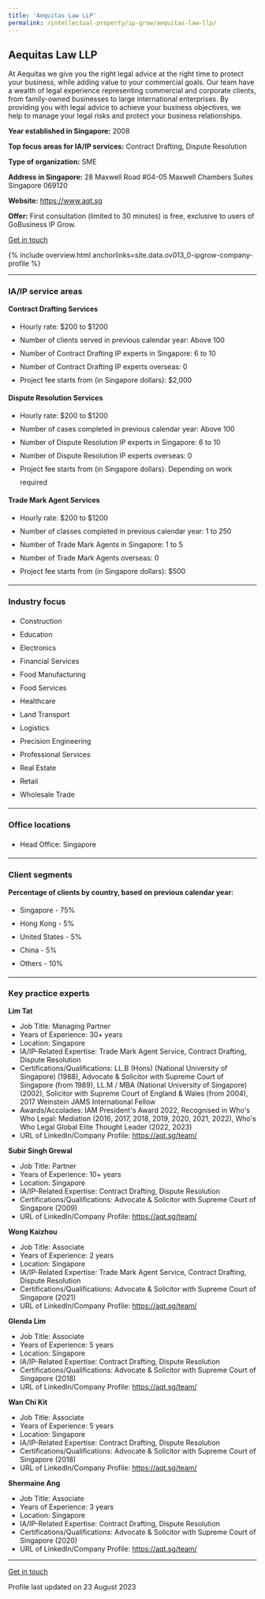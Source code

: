```yaml
---
title: 'Aequitas Law LLP'
permalink: /intellectual-property/ip-grow/aequitas-law-llp/
---
```


## Aequitas Law LLP

At Aequitas we give you the right legal advice at the right time to protect your business, while adding value to your commercial goals. Our team have a wealth of legal experience representing commercial and corporate clients, from family-owned businesses to large international enterprises. By providing you with legal advice to achieve your business objectives, we help to manage your legal risks and protect your business relationships.

<b>Year established in Singapore:</b> 2008

<b>Top focus areas for IA/IP services:</b> Contract Drafting, Dispute Resolution

<b>Type of organization:</b> SME

<b>Address in Singapore:</b> 28 Maxwell Road #04-05 Maxwell Chambers Suites Singapore 069120

<b>Website:</b> <a href='https://www.aqt.sg'>https://www.aqt.sg</a>

<b>Offer:</b> First consultation (limited to 30 minutes) is free, exclusive to users of GoBusiness IP Grow.

<a class='btn' href='https://form.gov.sg/64c709e15ed383001239085b' target='_blank' rel='noopener'>Get in touch</a>

{% include overview.html anchorlinks=site.data.ov013_0-ipgrow-company-profile %}

---
<a name='ip-related-service-areas'></a>
### IA/IP service areas

**Contract Drafting Services**

<ul>
<li style='line-height: 27px; margin: 0px 0px !important'>Hourly rate:  $200 to $1200</li>
<li style='line-height: 27px; margin: 0px 0px !important'>Number of clients served in previous calendar year: Above 100</li>
<li style='line-height: 27px; margin: 0px 0px !important'>Number of Contract Drafting IP experts in Singapore: 6 to 10</li>
<li style='line-height: 27px; margin: 0px 0px !important'>Number of Contract Drafting IP experts overseas: 0</li>
<li style='line-height: 27px; margin: 0px 0px !important'>Project fee starts from (in Singapore dollars): $2,000</li>
</ul>

**Dispute Resolution Services**

<ul>
<li style='line-height: 27px; margin: 0px 0px !important'>Hourly rate:  $200 to $1200</li>
<li style='line-height: 27px; margin: 0px 0px !important'>Number of cases completed in previous calendar year: Above 100</li>
<li style='line-height: 27px; margin: 0px 0px !important'>Number of Dispute Resolution IP experts in Singapore: 6 to 10</li>
<li style='line-height: 27px; margin: 0px 0px !important'>Number of Dispute Resolution IP experts overseas: 0</li>
<li style='line-height: 27px; margin: 0px 0px !important'>Project fee starts from (in Singapore dollars):  Depending on work required</li>
</ul>

**Trade Mark Agent Services**

<ul>
<li style='line-height: 27px; margin: 0px 0px !important'>Hourly rate:  $200 to $1200</li>
<li style='line-height: 27px; margin: 0px 0px !important'>Number of classes completed in previous calendar year: 1 to 250</li>
<li style='line-height: 27px; margin: 0px 0px !important'>Number of Trade Mark Agents in Singapore: 1 to 5</li>
<li style='line-height: 27px; margin: 0px 0px !important'>Number of Trade Mark Agents overseas: 0</li>
<li style='line-height: 27px; margin: 0px 0px !important'>Project fee starts from (in Singapore dollars):  $500</li>
</ul>

---
<a name='industry-focus'></a>
### Industry focus

<ul><li style='line-height: 27px; margin: 0px 0px !important'> Construction </li><li style='line-height: 27px; margin: 0px 0px !important'>Education </li><li style='line-height: 27px; margin: 0px 0px !important'>Electronics </li><li style='line-height: 27px; margin: 0px 0px !important'>Financial Services </li><li style='line-height: 27px; margin: 0px 0px !important'>Food Manufacturing </li><li style='line-height: 27px; margin: 0px 0px !important'>Food Services </li><li style='line-height: 27px; margin: 0px 0px !important'>Healthcare </li><li style='line-height: 27px; margin: 0px 0px !important'>Land Transport </li><li style='line-height: 27px; margin: 0px 0px !important'>Logistics </li><li style='line-height: 27px; margin: 0px 0px !important'>Precision Engineering </li><li style='line-height: 27px; margin: 0px 0px !important'>Professional Services </li><li style='line-height: 27px; margin: 0px 0px !important'>Real Estate </li><li style='line-height: 27px; margin: 0px 0px !important'>Retail </li><li style='line-height: 27px; margin: 0px 0px !important'>Wholesale Trade</li></ul>

---
<a name='office-locations'></a>
### Office locations

<ul><li style='line-height: 27px; margin: 0px 0px !important'> Head Office: Singapore</li></ul>

---
<a name='client-segments'></a>
### Client segments

**Percentage of clients by country, based on previous calendar year:**

<ul><li style='line-height: 27px; margin: 0px 0px !important'> Singapore - 75%</li><li style='line-height: 27px; margin: 0px 0px !important'>Hong Kong - 5%</li><li style='line-height: 27px; margin: 0px 0px !important'>United States - 5%</li><li style='line-height: 27px; margin: 0px 0px !important'>China - 5%</li><li style='line-height: 27px; margin: 0px 0px !important'>Others - 10%</li></ul>

---
<a name='key-practice-experts'></a>
### Key practice experts

**Lim Tat**

- Job Title: Managing Partner
- Years of Experience: 30+ years
- Location: Singapore
- IA/IP-Related Expertise: Trade Mark Agent Service, Contract Drafting, Dispute Resolution
- Certifications/Qualifications: LL.B (Hons) (National University of Singapore) (1988), Advocate & Solicitor with Supreme Court of Singapore (from 1989), LL.M / MBA (National University of Singapore) (2002), Solicitor with Supreme Court of England & Wales (from 2004), 2017 Weinstein JAMS International Fellow
- Awards/Accolades: IAM President's Award 2022, Recognised in Who's Who Legal: Mediation (2016, 2017, 2018, 2019, 2020, 2021, 2022), Who's Who Legal Global Elite Thought Leader (2022, 2023)
- URL of LinkedIn/Company Profile: <a href="https://aqt.sg/team/" target="_blank" rel="noopener">https://aqt.sg/team/</a>

**Subir Singh Grewal**

- Job Title: Partner
- Years of Experience: 10+ years
- Location: Singapore
- IA/IP-Related Expertise: Contract Drafting, Dispute Resolution
- Certifications/Qualifications: Advocate & Solicitor with Supreme Court of Singapore (2009)
- URL of LinkedIn/Company Profile: <a href="https://aqt.sg/team/" target="_blank" rel="noopener">https://aqt.sg/team/</a>


**Wong Kaizhou**

- Job Title: Associate
- Years of Experience: 2 years
- Location: Singapore
- IA/IP-Related Expertise: Trade Mark Agent Service, Contract Drafting, Dispute Resolution
- Certifications/Qualifications: Advocate & Solicitor with Supreme Court of Singapore (2021)
- URL of LinkedIn/Company Profile: <a href="https://aqt.sg/team/" target="_blank" rel="noopener">https://aqt.sg/team/</a>

**Glenda Lim**

- Job Title: Associate
- Years of Experience: 5 years
- Location: Singapore
- IA/IP-Related Expertise: Contract Drafting, Dispute Resolution
- Certifications/Qualifications: Advocate & Solicitor with Supreme Court of Singapore (2018)
- URL of LinkedIn/Company Profile: <a href="https://aqt.sg/team/" target="_blank" rel="noopener">https://aqt.sg/team/</a>

**Wan Chi Kit**

- Job Title: Associate
- Years of Experience: 5 years
- Location: Singapore
- IA/IP-Related Expertise: Contract Drafting, Dispute Resolution
- Certifications/Qualifications: Advocate & Solicitor with Supreme Court of Singapore (2018)
- URL of LinkedIn/Company Profile: <a href="https://aqt.sg/team/" target="_blank" rel="noopener">https://aqt.sg/team/</a>

**Shermaine Ang**

- Job Title: Associate
- Years of Experience: 3 years
- Location: Singapore
- IA/IP-Related Expertise: Contract Drafting, Dispute Resolution
- Certifications/Qualifications: Advocate & Solicitor with Supreme Court of Singapore (2020)
- URL of LinkedIn/Company Profile: <a href="https://aqt.sg/team/" target="_blank" rel="noopener">https://aqt.sg/team/</a>

---
<p>
<a class='btn' href='https://form.gov.sg/64c709e15ed383001239085b' target='_blank' rel='noopener'>Get in touch</a>
</p>
Profile last updated on 23 August 2023
